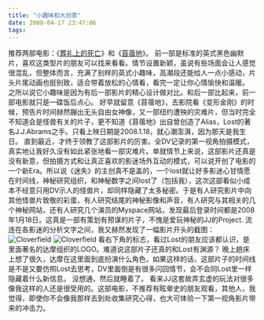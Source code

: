 ```yaml
---
title: "小趣味和大创意"
date: 2008-04-17 23:47:06
tags:
---
```


推荐两部电影：《[葬礼上的死亡](http://www.douban.com/subject/2003389/)》和《[苜蓿地](http://www.douban.com/subject/2144242/)》。 前一部是标准的英式黑色幽默片，喜欢这类型片的朋友可以找来看看。情节设置新颖，虽说有些场面会让人感觉很混乱，但整体而言，充满了别样的英式小趣味，高潮段还能给人一点小感动，片头片尾动画也挺别致，适合带着放松的心情看，看完一定让你心情愉快和温暖。 之所以说它小趣味是因为有后一部影片的精心设计做对比。和后一部比起来，前一部电影就只是一碟饭后点心。 好早就留意《苜蓿地》，去影院看《变形金刚》的时候，预告片时间赫然蹦出无头自由女神像，又一部纽约遭殃的灾难片，但当时完全不知道会是怪兽有关的片子，更不知道《苜蓿地》出自曾创造了Alias，Lost的著名J.J.Abrams之手。只看上映日期是2008.1.18，就心潮澎湃，因为那天是我生日。 直到最近，才终于领教了这部影片的厉害。全DV记录的第一视角拍摄模式，真实地让我好久没有如此紧张地看一部灾难片。单就情节上来说，这部影片还真是没有新意，但拍摄方式和让真正喜欢的影迷场外互动的模式，可以说开创了电影的一个新Era。所以说《迷失》的主创真不是盖的，一个lost就让好多影迷心甘情愿在时间线，神秘研究组织，和神秘数字之间lost了（包括我），这次这部看似小成本不经意只用DV示人的怪兽片，却同样隐藏了太多秘密。于是有人研究影片中向其他怪兽片致敬的彩蛋，有人研究结尾的神秘影像和声音，有人研究与其相关的几个神秘网站，还有人研究几个演员的Myspace网站，发现最后登录时间都是2008年1月18日。这真是一部有策划有预谋的片子，不愧是爱玩神秘的JJ的Project. 流连在各影迷的分析文字之间，我又赫然发现了一幅影片开头的截图： ![Cloverfield](../../../images/2008/04/305fc200-bd31-48d6-97d8-d9a6db0e1e191.jpg) ![Cloverfield](../../../images/2008/04/c90dff84-4df0-4a46-b2b5-bd4eed239b0e1.jpg) 看右下角的标志，看过Lost的朋友应该都认识，是里面著名的达摩组织的LOGO。难道说这部片子还真的和Lost有渊源？ 晚上趟床上想了很久，达摩在这里面到底扮演什么角色，如果这样的话，这部片子的时间线是不是又要仿照Lost去思考，DV里面倒是有很多闪回情节，会不会同Lost里一样隐藏着什么新信息。 没想通，然后就睡着了。 看来JJ这套故弄玄虚的玩法对很多像我这样的人还是很受用的。这部电影，不推荐有眩晕史的朋友观看，其他人，我觉得，即使你不会像我那样去到处收集研究心得，也大可体验一下第一视角影片带来的冲击力。